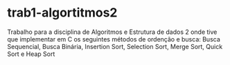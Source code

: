 # trab1-algortitmos2
Trabalho para a disciplina de Algoritmos e Estrutura de dados 2 onde tive que implementar em C os seguintes métodos de ordenção e busca:
Busca Sequencial, Busca Binária, Insertion Sort, Selection Sort, Merge Sort, Quick Sort e Heap Sort
